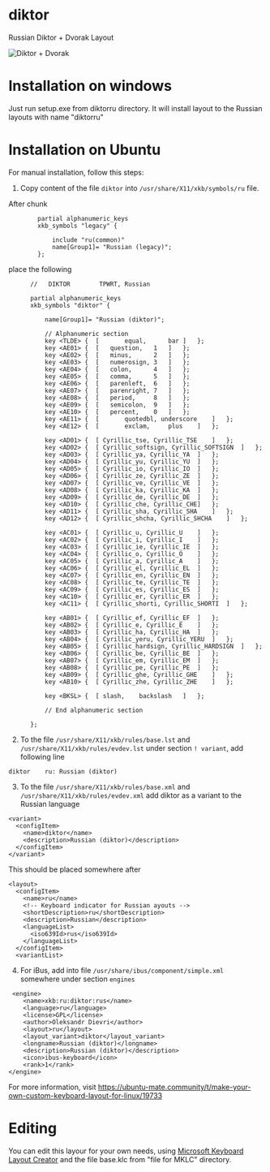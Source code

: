 # diktor
Russian Diktor +  Dvorak Layout

![Diktor + Dvorak](https://raw.githubusercontent.com/coppermilk/layout/blob/main/Diktor%20%2B%20Dvorak.png)

# Installation on windows
Just run setup.exe from diktorru directory. It will install layout to the Russian layouts with name "diktorru"

# Installation on Ubuntu

For manual installation, follow this steps:

1. Copy content of the file `diktor` into `/usr/share/X11/xkb/symbols/ru` file. 

After chunk
```
        partial alphanumeric_keys
        xkb_symbols "legacy" {

            include "ru(common)"
            name[Group1]= "Russian (legacy)";
        };
```


place the following
```
      //   DIKTOR        TPWRT, Russian

      partial alphanumeric_keys
      xkb_symbols "diktor" {

          name[Group1]= "Russian (diktor)";

          // Alphanumeric section
          key <TLDE> {	[     	equal,		bar	]	};
          key <AE01> {	[	question, 	1	]	};
          key <AE02> {	[	minus, 		2	]	};
          key <AE03> {	[	numerosign,	3	]	};
          key <AE04> {	[	colon,		4	]	};
          key <AE05> {	[	comma,		5	]	};
          key <AE06> {	[	parenleft,	6	]	};
          key <AE07> {	[	parenright,	7	]	};
          key <AE08> {	[	period,		8	]	};
          key <AE09> {	[	semicolon,	9	]	};
          key <AE10> {	[	percent,	0	]	};
          key <AE11> {	[     	quotedbl, underscore	]	};
          key <AE12> {	[     	exclam,		plus	]	};

          key <AD01> {	[ Cyrillic_tse, Cyrillic_TSE	]	};
          key <AD02> {	[ Cyrillic_softsign, Cyrillic_SOFTSIGN	]	};
          key <AD03> {	[ Cyrillic_ya, Cyrillic_YA	]	};
          key <AD04> {	[ Cyrillic_yu, Cyrillic_YU	]	};
          key <AD05> {	[ Cyrillic_io, Cyrillic_IO	]	};
          key <AD06> {	[ Cyrillic_ze, Cyrillic_ZE	]	};
          key <AD07> {	[ Cyrillic_ve, Cyrillic_VE	]	};
          key <AD08> {	[ Cyrillic_ka, Cyrillic_KA	]	};
          key <AD09> {	[ Cyrillic_de, Cyrillic_DE	]	};
          key <AD10> {	[ Cyrillic_che, Cyrillic_CHE]	};
          key <AD11> {	[ Cyrillic_sha, Cyrillic_SHA	]	};
          key <AD12> {	[ Cyrillic_shcha, Cyrillic_SHCHA	]	};

          key <AC01> {	[ Cyrillic_u, Cyrillic_U	]	};
          key <AC02> {	[ Cyrillic_i, Cyrillic_I	]	};
          key <AC03> {	[ Cyrillic_ie, Cyrillic_IE	]	};
          key <AC04> {	[ Cyrillic_o, Cyrillic_O	]	};
          key <AC05> {	[ Cyrillic_a, Cyrillic_A	]	};
          key <AC06> {	[ Cyrillic_el, Cyrillic_EL	]	};
          key <AC07> {	[ Cyrillic_en, Cyrillic_EN 	]	};
          key <AC08> {	[ Cyrillic_te, Cyrillic_TE	]	};
          key <AC09> {	[ Cyrillic_es, Cyrillic_ES	]	};
          key <AC10> {	[ Cyrillic_er, Cyrillic_ER	]	};
          key <AC11> {	[ Cyrillic_shorti, Cyrillic_SHORTI	]	};

          key <AB01> {	[ Cyrillic_ef, Cyrillic_EF	]	};
          key <AB02> {	[ Cyrillic_e, Cyrillic_E	]	};
          key <AB03> {	[ Cyrillic_ha, Cyrillic_HA	]	};
          key <AB04> {	[ Cyrillic_yeru, Cyrillic_YERU	]	};
          key <AB05> {	[ Cyrillic_hardsign, Cyrillic_HARDSIGN	]	};
          key <AB06> {	[ Cyrillic_be, Cyrillic_BE	]	};
          key <AB07> {	[ Cyrillic_em, Cyrillic_EM	]	};
          key <AB08> {	[ Cyrillic_pe, Cyrillic_PE	]	};
          key <AB09> {	[ Cyrillic_ghe, Cyrillic_GHE 	]	};
          key <AB10> {	[ Cyrillic_zhe, Cyrillic_ZHE	]	};

          key <BKSL> {	[ slash,	backslash	]	};
          
          // End alphanumeric section

      };
```

2. To the file `/usr/share/X11/xkb/rules/base.lst` and `/usr/share/X11/xkb/rules/evdev.lst` under section `! variant`, add following line
```
diktor 	  ru: Russian (diktor)
```
3. To the file `/usr/share/X11/xkb/rules/base.xml` and `/usr/share/X11/xkb/rules/evdev.xml` add diktor as a variant to the Russian language
```
<variant>
  <configItem>
    <name>diktor</name>
    <description>Russian (diktor)</description>
  </configItem>
</variant>
```
This should be placed somewhere after 
```
<layout>
  <configItem>
    <name>ru</name>
    <!-- Keyboard indicator for Russian ayouts -->
    <shortDescription>ru</shortDescription>
    <description>Russian</description>
    <languageList>
      <iso639Id>rus</iso639Id>
    </languageList>
  </configItem>
  <variantList>
```

4. For iBus, add into file `/usr/share/ibus/component/simple.xml` somewhere under section `engines` 

```
 <engine>
    <name>xkb:ru:diktor:rus</name>
    <language>ru</language>
    <license>GPL</license>
    <author>Oleksandr Dievri</author>
    <layout>ru</layout>
    <layout_variant>diktor</layout_variant>
    <longname>Russian (diktor)</longname>
    <description>Russian (diktor)</description>
    <icon>ibus-keyboard</icon>
    <rank>1</rank>
</engine>
```

For more information, visit https://ubuntu-mate.community/t/make-your-own-custom-keyboard-layout-for-linux/19733

# Editing
You can edit this layour for your own needs, using [Microsoft Keyboard Layout Creator](https://www.microsoft.com/en-us/download/details.aspx?id=22339) and the file base.klc from "file for MKLC" directory.
